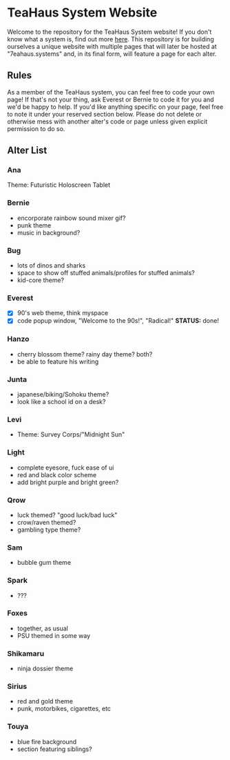 # TeaHaus System Website
Welcome to the repository for the TeaHaus System website! If you don't know what a system is, find out more [here](https://whatisdid.com).
This repository is for building ourselves a unique website with multiple pages that will later be hosted at "7eahaus.systems" and, in its final form, will feature a page for each alter.

## Rules
As a member of the TeaHaus system, you can feel free to code your own page! If that's not your thing, ask Everest or Bernie to code it for you and we'd be happy to help. If you'd like anything specific on your page, feel free to note it under your reserved section below. Please do not delete or otherwise mess with another alter's code or page unless given explicit permission to do so.

## Alter List

### Ana
Theme: Futuristic Holoscreen Tablet

### Bernie
- encorporate rainbow sound mixer gif?
- punk theme
- music in background?

### Bug
- lots of dinos and sharks
- space to show off stuffed animals/profiles for stuffed animals?
- kid-core theme?

### Everest
- [x] 90's web theme, think myspace
- [x] code popup window, "Welcome to the 90s!", "Radical!"
**STATUS:** done!

### Hanzo
- cherry blossom theme? rainy day theme? both?
- be able to feature his writing

### Junta
- japanese/biking/Sohoku theme?
- look like a school id on a desk?

### Levi
- Theme: Survey Corps/"Midnight Sun"

### Light
- complete eyesore, fuck ease of ui
- red and black color scheme
- add bright purple and bright green?

### Qrow
- luck themed? "good luck/bad luck"
- crow/raven themed?
- gambling type theme?

### Sam
- bubble gum theme

### Spark
- ???

### Foxes
- together, as usual
- PSU themed in some way

### Shikamaru
- ninja dossier theme

### Sirius
- red and gold theme
- punk, motorbikes, cigarettes, etc

### Touya
- blue fire background
- section featuring siblings?
